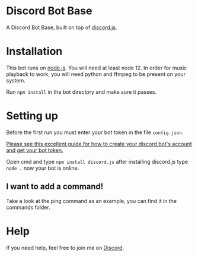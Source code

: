 ﻿# Discord Bot Base

A Discord Bot Base, built on top of <a href="https://discord.js.org">discord.js</a>.

# Installation

This bot runs on [node.js](https://nodejs.org). You will need at least node 12. In order for music playback to work, you will need python and ffmpeg to be present on your system.

Run `npm install` in the bot directory and make sure it passes.

# Setting up

Before the first run you must enter your bot token in the file `config.json`.

[Please see this excellent guide for how to create your discord bot's account and get your bot token.](https://discordjs.guide/preparations/setting-up-a-bot-application.html)

Open cmd and type `npm install discord.js` after installing discord.js type `node .` now your bot is online.

## I want to add a command!

Take a look at the ping command as an example, you can find it in the commands folder.

# Help

If you need help, feel free to join me on [Discord](https://discord.gg/DA3PFWwDvu).
